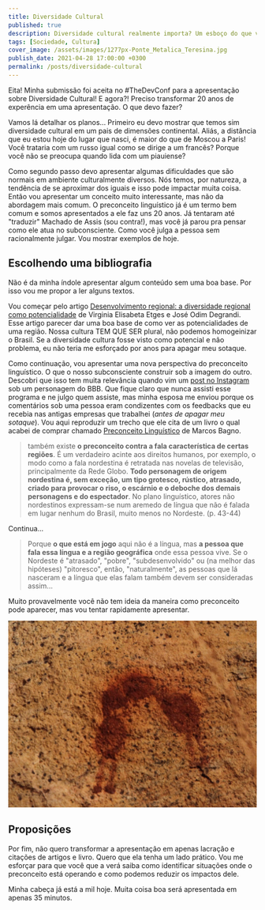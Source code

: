 ```yaml
---
title: Diversidade Cultural
published: true
description: Diversidade cultural realmente importa? Um esboço do que vou falar no TDC Connections 2021
tags: [Sociedade, Cultura]
cover_image: /assets/images/1277px-Ponte_Metalica_Teresina.jpg
publish_date: 2021-04-28 17:00:00 +0300
permalink: /posts/diversidade-cultural
---
```


Eita! Minha submissão foi aceita no #TheDevConf para a apresentação sobre Diversidade Cultural! E agora?! Preciso transformar 20 anos de experência em uma apresentação. O que devo fazer?

Vamos lá detalhar os planos... Primeiro eu devo mostrar que temos sim diversidade cultural em um pais de dimensões continental. Aliás, a distância que eu estou hoje do lugar que nasci, é maior do que de Moscou a Paris! Você trataria com um russo igual como se dirige a um francês? Porque você não se preocupa quando lida com um piauiense?

Como segundo passo devo apresentar algumas dificuldades que são normais em ambiente culturalmente diversos. Nós temos, por natureza, a tendência de se aproximar dos iguais e isso pode impactar muita coisa. Então vou apresentar um conceito muito interessante, mas não da abordagem mais comum. O preconceito linguístico já é um termo bem comum e somos apresentados a ele faz uns 20 anos. Já tentaram até "traduzir" Machado de Assis (sou contra!), mas você já parou pra pensar como ele atua no subconsciente. Como você julga a pessoa sem racionalmente julgar. Vou mostrar exemplos de hoje.

## Escolhendo uma bibliografia

Não é da minha índole apresentar algum conteúdo sem uma boa base. Por isso vou me propor a ler alguns textos. 

Vou começar pelo artigo [Desenvolvimento regional: a diversidade regional como potencialidade](https://proxy.furb.br/ojs/index.php/rbdr/article/view/3649) de Virginia Elisabeta Etges e José Odim Degrandi. Esse artigo parecer dar uma boa base de como ver as potencialidades de uma região. Nossa cultura TEM QUE SER plural, não podemos homogeinizar o Brasil. Se a diversidade cultura fosse visto como potencial e não problema, eu não teria me esforçado por anos para apagar meu sotaque.

Como continuação, vou apresentar uma nova perspectiva do preconceito linguístico. O que o nosso subconsciente construir sob a imagem do outro. Descobri que isso tem muita relevância quando vim um [post no Instagram](https://www.instagram.com/p/CNC6QrcDf5q/?igshid=48wtqxk53uf7) sob um personagem do BBB. Que fique claro que nunca assisti esse programa e ne julgo quem assiste, mas minha esposa me enviou porque os comentários sob uma pessoa eram condizentes com os feedbacks que eu recebia nas antigas empresas que trabalhei (_antes de apagar meu sotaque_). Vou aqui reproduzir um trecho que ele cita de um livro o qual acabei de comprar chamado [Preconceito Linguístico](https://amzn.to/2S6UW1r) de Marcos Bagno.

> também existe **o preconceito contra a fala característica de certas regiões**. É um verdadeiro acinte aos direitos humanos, por exemplo, o modo como a fala nordestina é retratada nas novelas de televisão, principalmente da Rede Globo. **Todo personagem de origem nordestina é, sem exceção, um tipo grotesco, rústico, atrasado, criado para provocar o riso, o escárnio e o deboche dos demais personagens e do espectador**. No plano linguístico, atores não nordestinos expressam-se num aremedo de língua que não é falada em lugar nenhum do Brasil, muito menos no Nordeste. (p. 43-44)

Continua...

> Porque **o que está em jogo** aqui não é a língua, mas **a pessoa que fala essa língua e a região geográfica** onde essa pessoa vive. Se o Nordeste é "atrasado", "pobre", "subdesenvolvido" ou (na melhor das hipóteses) "pitoresco", então, "naturalmente", as pessoas que lá nasceram e a língua que elas falam também devem ser consideradas assim...


Muito provavelmente você não tem ideia da maneira como preconceito pode aparecer, mas vou tentar rapidamente apresentar.

![O Beijo, pintura mais antiga que o homem nas américas](/assets/images/o-beijo-serra-da-capivada.jpg)

## Proposições

Por fim, não quero transformar a apresentação em apenas lacração e citações de artigos e livro. Quero que ela tenha um lado prático. Vou me esforçar para que você que a verá saiba como identificar situações onde o preconceito está operando e como podemos reduzir os impactos dele. 

Minha cabeça já está a mil hoje. Muita coisa boa será apresentada em apenas 35 minutos.
